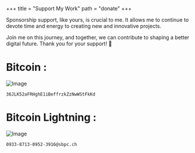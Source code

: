 +++
title = "Support My Work"
path = "donate"
+++

Sponsorship support, like yours, is crucial to me. It allows me to continue to devote time and energy to creating new and innovative projects.

Join me on this journey, and together, we can contribute to shaping a better digital future. Thank you for your support! 🚀

# Bitcoin :
![Image](../../images/bitcoin.png)  
```
36JLK52aFRHghE1iBeffrzkZzNwWStFkKd
```

# Bitcoin Lightning :
![Image](../../images/bitcoinLN.png)  
```
0933-8713-0952-3916@sbpc.ch
```
